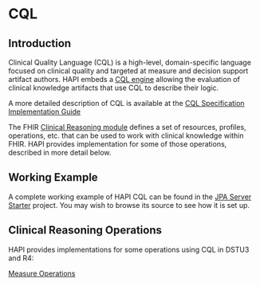 # CQL

## Introduction

Clinical Quality Language (CQL) is a high-level, domain-specific language focused on clinical quality and targeted at measure and decision support artifact authors. HAPI embeds a [CQL engine](https://github.com/cqframework/clinical_quality_language) allowing the evaluation of clinical knowledge artifacts that use CQL to describe their logic.

A more detailed description of CQL is available at the [CQL Specification Implementation Guide](https://cql.hl7.org/)

The FHIR [Clinical Reasoning module](http://www.hl7.org/fhir/clinicalreasoning-module.html) defines a set of resources, profiles, operations, etc. that can be used to work with clinical knowledge within FHIR. HAPI provides implementation for some of those operations, described in more detail below.

## Working Example

A complete working example of HAPI CQL can be found in the [JPA Server Starter](/hapi-fhir/docs/server_jpa/get_started.html) project. You may wish to browse its source to see how it is set up.

## Clinical Reasoning Operations

HAPI provides implementations for some operations using CQL in DSTU3 and R4:

[Measure Operations](/hapi-fhir/docs/clinical_reasoning/measures.html)
